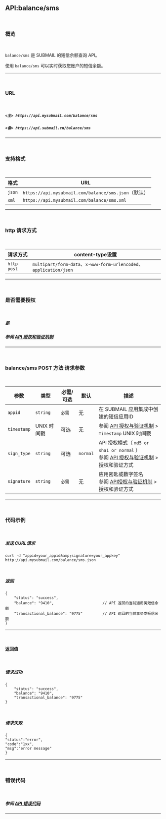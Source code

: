 ## API:balance/sms

<br>

### **概览**

<br>

`balance/sms` 是 SUBMAIL 的短信余额查询 API。

使用 `balance/sms` 可以实时获取您账户的短信余额。

------


<br>

### **URL**
<br>

##### `<主> https://api.mysubmail.com/balance/sms`

##### `<备> https://api.submail.cn/balance/sms`

------


<br>

### **支持格式**
<br>


| 格式   | URL                                                  |
| ------ | ---------------------------------------------------- |
| `json` | `https://api.mysubmail.com/balance/sms.json`（默认） |
| `xml`  | `https://api.mysubmail.com/balance/sms.xml`          |

------
<br>

### **http 请求方式**
<br>

| 请求方式    | content-type设置                                             |
| ----------- | ------------------------------------------------------------ |
| `http post` | `multipart/form-data`、`x-www-form-urlencoded`、`application/json` |

------
<br>

### **是否需要授权**
<br>

##### 是

##### 参阅 [API 授权和验证机制](https://www.mysubmail.com/documents/VBcbe)

------
<br>

### **balance/sms POST 方法 请求参数**
<br>


| 参数        | 类型        | 必需/可选 | 默认     | 描述                                                         |
| ----------- | ----------- | --------- | -------- | ------------------------------------------------------------ |
| `appid`     | `string`    | `必需`    | 无       | 在 SUBMAIL 应用集成中创建的短信应用ID                        |
| `timestamp` | UNIX 时间戳 | 可选      | 无       | 参阅 [API 授权与验证机制](https://www.mysubmail.com/documents/VBcbe)  \>  `Timestamp` UNIX 时间戳 |
| `sign_type` | `string`    | 可选      | `normal` | API 授权模式（  `md5 or sha1 or normal` ）<br>参阅 [API 授权与验证机制](https://www.mysubmail.com/documents/VBcbe)  \>  授权和验证方式 |
| `signature` | `string`    | `必需`    | 无       | 应用密匙或数字签名<br>参阅 [API授权与验证机制](https://www.mysubmail.com/documents/VBcbe)  \>  授权和验证方式 |

------

<br>

### **代码示例**

<br>


##### 发送 CURL请求


```
curl -d "appid=your_appid&amp;signature=your_appkey" http://api.mysubmail.com/balance/sms.json
```

<br>

##### 返回


```
{
    "status": "success",
    "balance": "9410",   					// API 返回的当前通用类短信余额
    "transactional_balance": "9775"  		// API 返回的当前事务类短信余额
}
```


---



<br>

#### 返回值

<br>


##### 请求成功


```
{
    "status": "success",
    "balance": "9410",
    "transactional_balance": "9775"
}
```

<br>

##### 请求失败


```
{
"status":"error",
"code":"1xx",
"msg":"error message"
}
```


---

<br>

### **错误代码**

<br>


##### 参阅 [API 错误代码](https://www.mysubmail.com/documents/rK2yh3)

------

